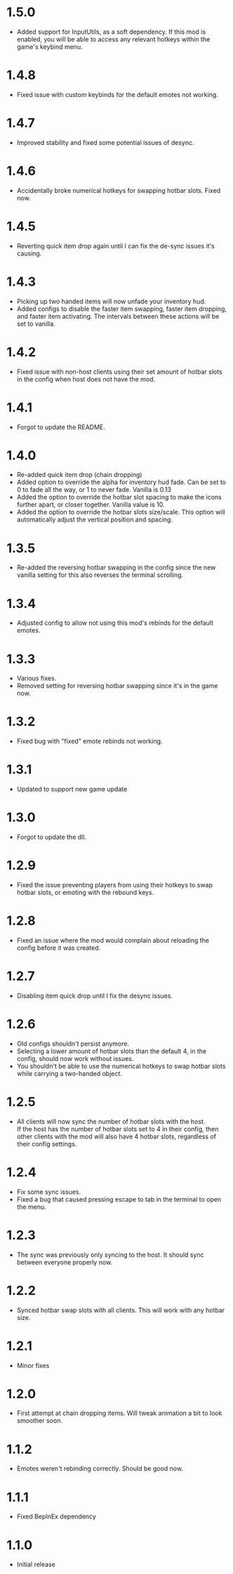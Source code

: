 # 1.5.0
+ Added support for InputUtils, as a soft dependency. If this mod is enabled, you will be able to access any relevant hotkeys within the game's keybind menu.
# 1.4.8
+ Fixed issue with custom keybinds for the default emotes not working.
# 1.4.7
+ Improved stability and fixed some potential issues of desync.
# 1.4.6
+ Accidentally broke numerical hotkeys for swapping hotbar slots. Fixed now.
# 1.4.5
+ Reverting quick item drop again until I can fix the de-sync issues it's causing.
# 1.4.3
+ Picking up two handed items will now unfade your inventory hud.
+ Added configs to disable the faster item swapping, faster item dropping, and faster item activating. The intervals between these actions will be set to vanilla.
# 1.4.2
+ Fixed issue with non-host clients using their set amount of hotbar slots in the config when host does not have the mod.
# 1.4.1
+ Forgot to update the README.
# 1.4.0
+ Re-added quick item drop (chain dropping)
+ Added option to override the alpha for inventory hud fade. Can be set to 0 to fade all the way, or 1 to never fade. Vanilla is 0.13
+ Added the option to override the hotbar slot spacing to make the icons further apart, or closer together. Vanilla value is 10.
+ Added the option to override the hotbar slots size/scale. This option will automatically adjust the vertical position and spacing.
# 1.3.5
+ Re-added the reversing hotbar swapping in the config since the new vanilla setting for this also reverses the terminal scrolling.
# 1.3.4
+ Adjusted config to allow not using this mod's rebinds for the default emotes.
# 1.3.3
+ Various fixes.
+ Removed setting for reversing hotbar swapping since it's in the game now.
# 1.3.2
+ Fixed bug with "fixed" emote rebinds not working.
# 1.3.1
+ Updated to support new game update
# 1.3.0
+ Forgot to update the dll.
# 1.2.9
+ Fixed the issue preventing players from using their hotkeys to swap hotbar slots, or emoting with the rebound keys.
# 1.2.8
+ Fixed an issue where the mod would complain about reloading the config before it was created.
# 1.2.7
+ Disabling item quick drop until I fix the desync issues.
# 1.2.6
+ Old configs shouldn't persist anymore.
+ Selecting a lower amount of hotbar slots than the default 4, in the config, should now work without issues.
+ You shouldn't be able to use the numerical hotkeys to swap hotbar slots while carrying a two-handed object.
# 1.2.5
+ All clients will now sync the number of hotbar slots with the host.<br>
If the host has the number of hotbar slots set to 4 in their config, then other clients with the mod will also have 4 hotbar slots, regardless of their config settings.
# 1.2.4
+ Fix some sync issues.
+ Fixed a bug that caused pressing escape to tab in the terminal to open the menu.
# 1.2.3
+ The sync was previously only syncing to the host. It should sync between everyone properly now.
# 1.2.2
+ Synced hotbar swap slots with all clients. This will work with any hotbar size.
# 1.2.1
+ Minor fixes
# 1.2.0
+ First attempt at chain dropping items. Will tweak animation a bit to look smoother soon.
# 1.1.2
+ Emotes weren't rebinding correctly. Should be good now.
# 1.1.1
+ Fixed BepInEx dependency
# 1.1.0
+ Initial release